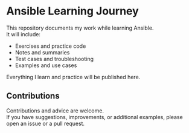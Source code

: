# Ansible Learning Journey

This repository documents my work while learning Ansible.  
It will include:

- Exercises and practice code
- Notes and summaries
- Test cases and troubleshooting
- Examples and use cases

Everything I learn and practice will be published here.

## Contributions

Contributions and advice are welcome.  
If you have suggestions, improvements, or additional examples, please open an issue or a pull request.
